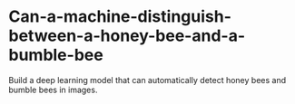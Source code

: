 # Can-a-machine-distinguish-between-a-honey-bee-and-a-bumble-bee
Build a deep learning model that can automatically detect honey bees and bumble bees in images.
